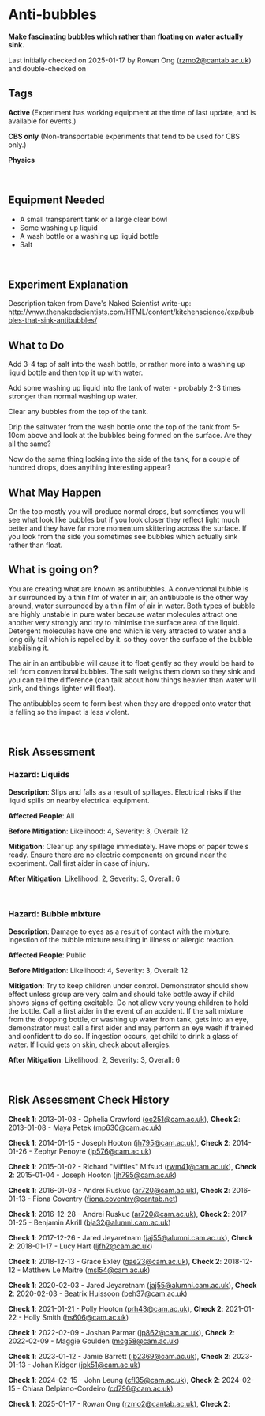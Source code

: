 # Anti-bubbles

**Make fascinating bubbles which rather than floating on water actually sink.**

Last initially checked on 2025-01-17 by Rowan Ong (rzmo2@cantab.ac.uk) and double-checked on 

## Tags
<!--- Start Tags (DO NOT REMOVE THIS COMMENT) --->

**Active** (Experiment has working equipment at the time of last update, and is available for events.)

**CBS only** (Non-transportable experiments that tend to be used for CBS only.)

**Physics**
<!--- End Tags (DO NOT REMOVE THIS COMMENT) --->

<br/>

## Equipment Needed 
- A small transparent tank or a large clear bowl
- Some washing up liquid
- A wash bottle or a washing up liquid bottle
- Salt

<br/>

## Experiment Explanation 

Description taken from Dave's Naked Scientist write-up:
http://www.thenakedscientists.com/HTML/content/kitchenscience/exp/bubbles-that-sink-antibubbles/

What to Do
----------


Add 3-4 tsp of salt into the wash bottle, or rather more into a washing up liquid bottle and then top it up with water.

Add some washing up liquid into the tank of water - probably 2-3 times stronger than normal washing up water.

Clear any bubbles from the top of the tank.

Drip the saltwater from the wash bottle onto the top of the tank from 5-10cm above and look at the bubbles being formed on the surface. Are they all the same?

Now do the same thing looking into the side of the tank, for a couple of hundred drops, does anything interesting appear?

What May Happen
---------------


On the top mostly you will produce normal drops, but sometimes you will see what look like bubbles but if you look closer they reflect light much better and they have far more momentum skittering across the surface.
If you look from the side you sometimes see bubbles which actually sink rather than float.

What is going on?
-----------------


You are creating what are known as antibubbles. A conventional bubble is air surrounded by a thin film of water in air, an antibubble is the other way around, water surrounded by a thin film of air in water.
Both types of bubble are highly unstable in pure water because water molecules attract one another very strongly and try to minimise the surface area of the liquid. Detergent molecules have one end which is very attracted to water and a long oily tail which is repelled by it. so they cover the surface of the bubble stabilising it.

The air in an antibubble will cause it to float gently so they would be hard to tell from conventional bubbles. The salt weighs them down so they sink and you can tell the difference (can talk about how things heavier than water will sink, and things lighter will float).

The antibubbles seem to form best when they are dropped onto water that is falling so the impact is less violent.

<br/>

## Risk Assessment

### **Hazard**: Liquids

**Description**: Slips and falls as a result of spillages. Electrical risks if the liquid spills on nearby electrical equipment.

**Affected People**: All

**Before Mitigation**: Likelihood: 4, Severity: 3, Overall: 12

**Mitigation**: Clear up any spillage immediately. Have mops or paper towels ready. Ensure there are no electric components on ground near the experiment. Call first aider in case of injury.

**After Mitigation**: Likelihood: 2, Severity: 3, Overall: 6

<br/>

### **Hazard**: Bubble mixture

**Description**: Damage to eyes as a result of contact with the mixture. Ingestion of the bubble mixture resulting in illness or allergic reaction.

**Affected People**: Public

**Before Mitigation**: Likelihood: 4, Severity: 3, Overall: 12

**Mitigation**: Try to keep children under control. Demonstrator should show effect unless group are very calm and should take bottle away if child shows signs of getting excitable. Do not allow very young children to hold the bottle. Call a first aider in the event of an accident. If the salt mixture from the dropping bottle, or washing up water from tank, gets into an eye, demonstrator must call a first aider and may perform an eye wash if trained and confident to do so. If ingestion occurs, get child to drink a glass of water. If liquid gets on skin, check about allergies.

**After Mitigation**: Likelihood: 2, Severity: 3, Overall: 6

<br/>

## Risk Assessment Check History 

**Check 1**: 2013-01-08 - Ophelia Crawford (oc251@cam.ac.uk), **Check 2**: 2013-01-08 - Maya Petek (mp630@cam.ac.uk)

**Check 1**: 2014-01-15 - Joseph Hooton (jh795@cam.ac.uk), **Check 2**: 2014-01-26 - Zephyr Penoyre (jp576@cam.ac.uk)

**Check 1**: 2015-01-02 - Richard "Miffles" Mifsud (rwm41@cam.ac.uk), **Check 2**: 2015-01-04 - Joseph Hooton (jh795@cam.ac.uk)

**Check 1**: 2016-01-03 - Andrei Ruskuc (ar720@cam.ac.uk), **Check 2**: 2016-01-13 - Fiona Coventry (fiona.coventry@cantab.net)

**Check 1**: 2016-12-28 - Andrei Ruskuc (ar720@cam.ac.uk), **Check 2**: 2017-01-25 - Benjamin Akrill (bja32@alumni.cam.ac.uk)

**Check 1**: 2017-12-26 - Jared Jeyaretnam (jaj55@alumni.cam.ac.uk), **Check 2**: 2018-01-17 - Lucy Hart (ljfh2@cam.ac.uk)

**Check 1**: 2018-12-13 - Grace Exley (gae23@cam.ac.uk), **Check 2**: 2018-12-12 - Matthew Le Maitre (msl54@cam.ac.uk)

**Check 1**: 2020-02-03 - Jared Jeyaretnam (jaj55@alumni.cam.ac.uk), **Check 2**: 2020-02-03 - Beatrix Huissoon (beh37@cam.ac.uk)

**Check 1**: 2021-01-21 - Polly Hooton (prh43@cam.ac.uk), **Check 2**: 2021-01-22 - Holly Smith (hs606@cam.ac.uk)

**Check 1**: 2022-02-09 - Joshan Parmar (jp862@cam.ac.uk), **Check 2**: 2022-02-09 - Maggie Goulden (mcg58@cam.ac.uk)

**Check 1**: 2023-01-12 - Jamie Barrett (jb2369@cam.ac.uk), **Check 2**: 2023-01-13 - Johan Kidger (jpk51@cam.ac.uk)

**Check 1**: 2024-02-15 - John Leung (cfl35@cam.ac.uk), **Check 2**: 2024-02-15 - Chiara Delpiano-Cordeiro (cd796@cam.ac.uk)

**Check 1**: 2025-01-17 - Rowan Ong (rzmo2@cantab.ac.uk), **Check 2**: 
